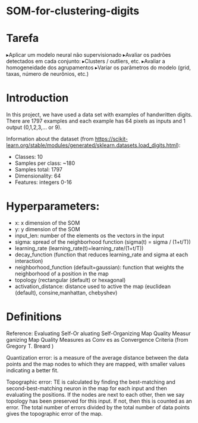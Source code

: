 # SOM-for-clustering-digits

# Tarefa
▸Aplicar um modelo neural não supervisionado
▸Avaliar os padrões detectados em cada conjunto:
▸Clusters / outliers, etc.
▸Avaliar a homogeneidade dos agrupamentos
▸Variar os parâmetros do modelo (grid, taxas, número
de neurônios, etc.)

# Introduction

In this project, we have used a data set with examples of handwritten digits. There are 1797 examples and each example has 64 pixels as inputs and 1 output (0,1,2,3,... or 9).

Information about the dataset (from https://scikit-learn.org/stable/modules/generated/sklearn.datasets.load_digits.html):

* Classes: 10
* Samples per class: ~180
* Samples total: 1797
* Dimensionality: 64
* Features: integers 0-16

# Hyperparameters:

* x: x dimension of the SOM
* y: y dimension of the SOM
* input_len: number of the elements os the vectors in the input
* sigma: spread of the neighborhood function (sigma(t) = sigma / (1+t/T))
* learning_rate (learning_rate(t)=learning_rate/(1+t/T))
* decay_function (function that reduces learning_rate and sigma at each interaction)
* neighborhood_function (default=gaussian): function that weights the neighborhood of a position in the map
* topology (rectangular (default) or hexagonal)
* activation_distance: distance used to active the map (euclidean (default), consine,manhattan, chebyshev)

# Definitions

Reference: Evaluating Self-Or aluating Self-Organizing Map Quality Measur ganizing Map Quality Measures as Conv es as Convergence Criteria (from Gregory T. Breard )

Quantization error: is a measure of the average distance between the data points and the map nodes to which they are mapped, with smaller values indicating a better fit.

Topographic error: TE is calculated by finding the best-matching and second-best-matching neuron in the map for each input and then evaluating the positions. If the nodes are next to each other, then we say topology has been preserved for this input. If not, then this is counted as an error. The total number of errors divided by the total number of data points gives the topographic error of the map.
